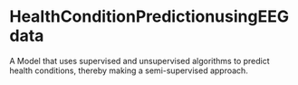 # HealthConditionPredictionusingEEGdata
A Model that uses supervised and unsupervised algorithms to predict health conditions, thereby making a semi-supervised approach.
